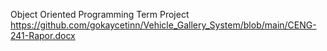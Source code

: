 Object Oriented Programming Term Project
https://github.com/gokaycetinn/Vehicle_Gallery_System/blob/main/CENG-241-Rapor.docx
